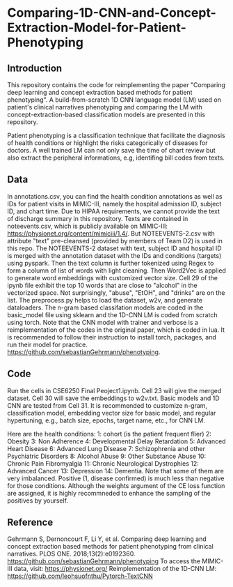 # Comparing-1D-CNN-and-Concept-Extraction-Model-for-Patient-Phenotyping
## Introduction
This repository contains the code for reimplementing the paper "Comparing deep learning and concept extraction based methods for patient phenotyping". A build-from-scratch 1D CNN language model (LM) used on patient's clinical narratives phenotyping and comparing the LM with concept-extraction-based classification models are presented in this repository.

Patient phenotyping is a classification technique that facilitate the diagnosis of health conditions or highlight the risks categorically of diseases for doctors. A well trained LM can not only save the time of chart review but also extract the peripheral informations, e.g, identifing bill codes from texts.
## Data
In annotations.csv, you can find the health condition annotations as well as IDs for patient visits in MIMIC-III, namely the hospital admission ID, subject ID, and chart time. Due to HIPAA requirements, we cannot provide the text of discharge summary in this repository. Texts are contained in noteevents.csv, which is publicly available on MIMIC-III: https://physionet.org/content/mimiciii/1.4/. But NOTEEVENTS-2.csv with attribute "text" pre-cleansed (provided by members of Team D2) is used in this repo. The NOTEEVENTS-2 dataset with text, subject ID and hospital ID is merged with the annotation dataset with the IDs and conditions (targets) using pyspark. Then the text column is further tokenized using Regex to form a column of list of words with light cleaning. Then Word2Vec is applied to generate word embeddings with customized vector size. Cell 29 of the ipynb file exhibit the top 10 words that are close to "alcohol" in the vectorized space. Not surprisingly, "abuse", "EtOH", and "drinks" are on the list. The preprocess.py helps to load the dataset, w2v, and generate dataloaders. The n-gram based classifation models are coded in the basic_model file using sklearn and the 1D-CNN LM is coded from scratch using torch. Note that the CNN model with trainer and verbose is a reimplementation of the codes in the original paper, which is coded in lua. It is recommended to follow their instruction to install torch, packages, and run their model for practice. https://github.com/sebastianGehrmann/phenotyping.
## Code
Run the cells in CSE6250 Final Peoject1.ipynb. Cell 23 will give the merged dataset. Cell 30 will save the embeddings to w2v.txt. Basic models and 1D CNN are tested from Cell 31. It is recommended to customize n-gram, classification model, embedding vector size for basic model, and regular hypertuning, e.g., batch size, epochs, target name, etc., for CNN LM.

Here are the health conditions: 1: cohort (is the patient frequent flier) 2: Obesity 3: Non Adherence 4: Developmental Delay Retardation 5: Advanced Heart Disease 6: Advanced Lung Disease 7: Schizophrenia and other Psychiatric Disorders 8: Alcohol Abuse 9: Other Substance Abuse 10: Chronic Pain Fibromyalgia 11: Chronic Neurological Dystrophies 12: Advanced Cancer 13: Depression 14: Dementia. Note that some of them are very imbalanced. Positive (1, disease confirmed) is much less than negative for those conditions. Although the weights argument of the CE loss function are assigned, it is highly recommneded to enhance the sampling of the positives by yourself.
## Reference
Gehrmann S, Dernoncourt F, Li Y, et al. Comparing deep learning and concept extraction based methods for patient phenotyping from clinical narratives. PLOS ONE. 2018;13(2):e0192360.
https://github.com/sebastianGehrmann/phenotyping
To access the MIMIC-III data, visit:
https://physionet.org/
Reimplementation of the 1D-CNN LM:
https://github.com/leohsuofnthu/Pytorch-TextCNN
